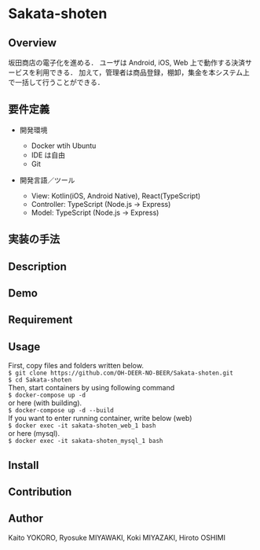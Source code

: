 # Sakata-shoten

## Overview

坂田商店の電子化を進める．
ユーザは Android, iOS, Web 上で動作する決済サービスを利用できる．
加えて，管理者は商品登録，棚卸，集金を本システム上で一括して行うことができる．

## 要件定義

-   開発環境

    -   Docker wtih Ubuntu
    -   IDE は自由
    -   Git

-   開発言語／ツール
    -   View: Kotlin(iOS, Android Native), React(TypeScript)
    -   Controller: TypeScript (Node.js -> Express)
    -   Model: TypeScript (Node.js -> Express)

## 実装の手法

## Description

## Demo

## Requirement

## Usage

First, copy files and folders written below.  
`$ git clone https://github.com/OH-DEER-NO-BEER/Sakata-shoten.git`  
`$ cd Sakata-shoten`  
Then, start containers by using following command  
`$ docker-compose up -d`  
or here (with building).  
`$ docker-compose up -d --build`  
If you want to enter running container, write below (web)  
`$ docker exec -it sakata-shoten_web_1 bash`  
or here (mysql).  
`$ docker exec -it sakata-shoten_mysql_1 bash`

## Install

## Contribution

## Author

Kaito YOKORO, Ryosuke MIYAWAKI, Koki MIYAZAKI, Hiroto OSHIMI
